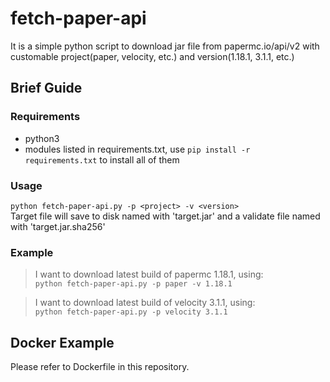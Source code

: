 # fetch-paper-api
It is a simple python script to download jar file from papermc.io/api/v2 with customable project(paper, velocity, etc.) and version(1.18.1, 3.1.1, etc.)
## Brief Guide
### Requirements
- python3
- modules listed in requirements.txt, use `pip install -r requirements.txt` to install all of them
### Usage
`python fetch-paper-api.py -p <project> -v <version>`  
Target file will save to disk named with 'target.jar' and a validate file named with 'target.jar.sha256'
### Example  
> I want to download latest build of papermc 1.18.1, using:  
`python fetch-paper-api.py -p paper -v 1.18.1`

> I want to download latest build of velocity 3.1.1, using:  
`python fetch-paper-api.py -p velocity 3.1.1`

## Docker Example
Please refer to Dockerfile in this repository.

